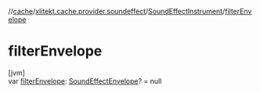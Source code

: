 //[cache](../../../index.md)/[xlitekt.cache.provider.soundeffect](../index.md)/[SoundEffectInstrument](index.md)/[filterEnvelope](filter-envelope.md)

# filterEnvelope

[jvm]\
var [filterEnvelope](filter-envelope.md): [SoundEffectEnvelope](../-sound-effect-envelope/index.md)? = null
